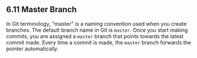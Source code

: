 ## 6.11 Master Branch
In Git terminology, "master" is a naming convention used when you create branches.
The default branch name in Git is `master`. Once you start making commits,
you are assigned a `master` branch that points towards the latest commit 
made. Every time a commit is made, the `master` branch forwards the pointer
automatically.